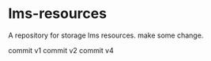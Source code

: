# lms-resources


A repository for storage lms resources.
make some change.

commit v1
commit v2
commit v4
